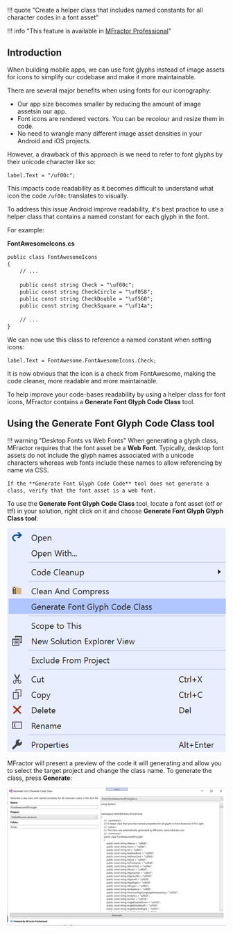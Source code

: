 !!! quote "Create a helper class that includes named constants for all character codes in a font asset"

!!! info "This feature is available in [MFractor Professional](https://www.mfractor.com/products/mfractor-professional)"

## Introduction

When building mobile apps, we can use font glyphs instead of image assets for icons to simplify our codebase and make it more maintainable.

There are several major benefits when using fonts for our iconography:

 * Our app size becomes smaller by reducing the amount of image assetsin our app.
 * Font icons are rendered vectors. You can be recolour and resize them in code.
 * No need to wrangle many different image asset densities in your Android and iOS projects.

However, a drawback of this approach is we need to refer to font glyphs by their unicode character like so:

```
label.Text = "/uf00c";
```

This impacts code readability as it becomes difficult to understand what icon the code `/uf00c` translates to visually.

To address this issue Android improve readability, it's best practice to use a helper class that contains a named constant for each glyph in the font.

For example:

**FontAwesomeIcons.cs**
```
public class FontAwesomeIcons
{
    // ...

    public const string Check = "\uf00c";
    public const string CheckCircle = "\uf058";
    public const string CheckDouble = "\uf560";
    public const string CheckSquare = "\uf14a";

    // ...
}
```

We can now use this class to reference a named constant when setting icons:

```
label.Text = FontAwesome.FontAwesomeIcons.Check;
```

It is now obvious that the icon is a check from FontAwesome, making the code cleaner, more readable and more maintainable.

To help improve your code-bases readability by using a helper class for font icons, MFractor contains a **Generate Font Glyph Code Class** tool.

## Using the Generate Font Glyph Code Class tool

!!! warning "Desktop Fonts vs Web Fonts"
    When generating a glyph class, MFractor requires that the font asset be a **Web Font**. Typically, desktop font assets do not include the glyph names associated with a unicode characters whereas web fonts include these names to allow referencing by name via CSS.

    If the **Generate Font Glyph Code Code** tool does not generate a class, verify that the font asset is a web font.

To use the **Generate Font Glyph Code Class** tool, locate a font asset (otf or ttf) in your solution, right click on it and choose **Generate Font Glyph Glyph Class tool**:

![Starting the Generate Font Glyph Character Class tool](/img/fonts/generate-font-glyph-class-1.png)

MFractor will present a preview of the code it will generating and allow you to select the target project and change the class name. To generate the class, press **Generate**:

![Using the Generate Font Glyph Character Class tool](/img/fonts/generate-font-glyph-class-2.png)
